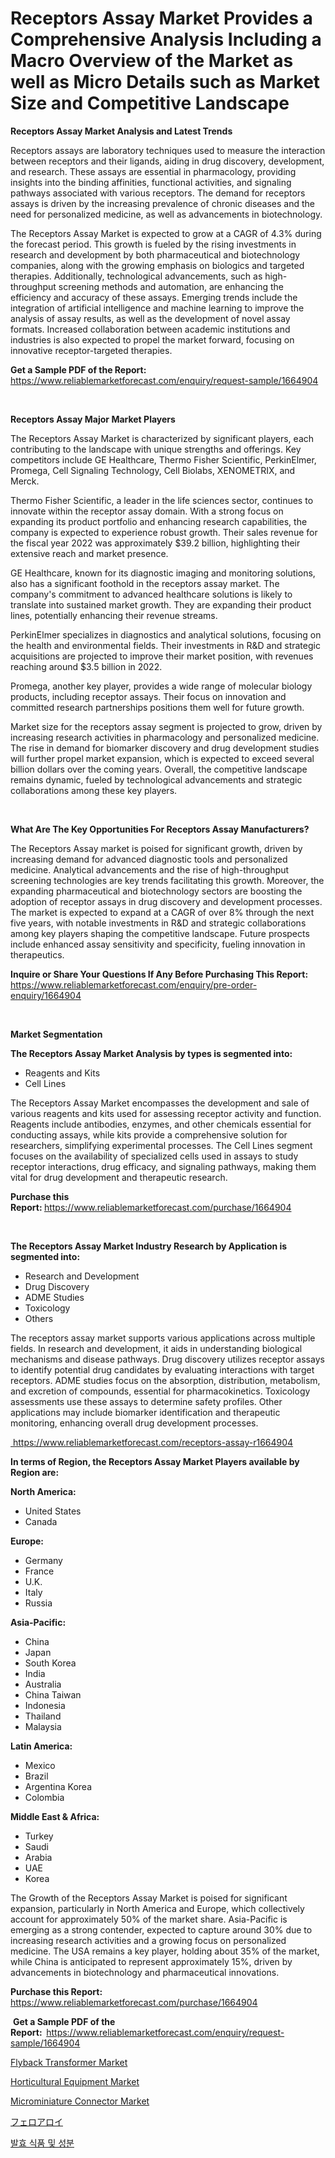 <p><h1>Receptors Assay Market Provides a Comprehensive Analysis Including a Macro Overview of the Market as well as Micro Details such as Market Size and Competitive Landscape</h1></p><p><strong>Receptors Assay Market Analysis and Latest Trends</strong></p>
<p><p>Receptors assays are laboratory techniques used to measure the interaction between receptors and their ligands, aiding in drug discovery, development, and research. These assays are essential in pharmacology, providing insights into the binding affinities, functional activities, and signaling pathways associated with various receptors. The demand for receptors assays is driven by the increasing prevalence of chronic diseases and the need for personalized medicine, as well as advancements in biotechnology.</p><p>The Receptors Assay Market is expected to grow at a CAGR of 4.3% during the forecast period. This growth is fueled by the rising investments in research and development by both pharmaceutical and biotechnology companies, along with the growing emphasis on biologics and targeted therapies. Additionally, technological advancements, such as high-throughput screening methods and automation, are enhancing the efficiency and accuracy of these assays. Emerging trends include the integration of artificial intelligence and machine learning to improve the analysis of assay results, as well as the development of novel assay formats. Increased collaboration between academic institutions and industries is also expected to propel the market forward, focusing on innovative receptor-targeted therapies.</p></p>
<p><strong>Get a Sample PDF of the Report:&nbsp;</strong> <a href="https://www.reliablemarketforecast.com/enquiry/request-sample/1664904?utm_campaign=1125&utm_medium=2&utm_source=Github&utm_content=ia&utm_term=29092024&utm_id=receptors-assay">https://www.reliablemarketforecast.com/enquiry/request-sample/1664904</a></p>
<p>&nbsp;</p>
<p><strong>Receptors Assay Major Market Players</strong></p>
<p><p>The Receptors Assay Market is characterized by significant players, each contributing to the landscape with unique strengths and offerings. Key competitors include GE Healthcare, Thermo Fisher Scientific, PerkinElmer, Promega, Cell Signaling Technology, Cell Biolabs, XENOMETRIX, and Merck.</p><p>Thermo Fisher Scientific, a leader in the life sciences sector, continues to innovate within the receptor assay domain. With a strong focus on expanding its product portfolio and enhancing research capabilities, the company is expected to experience robust growth. Their sales revenue for the fiscal year 2022 was approximately $39.2 billion, highlighting their extensive reach and market presence.</p><p>GE Healthcare, known for its diagnostic imaging and monitoring solutions, also has a significant foothold in the receptors assay market. The company's commitment to advanced healthcare solutions is likely to translate into sustained market growth. They are expanding their product lines, potentially enhancing their revenue streams.</p><p>PerkinElmer specializes in diagnostics and analytical solutions, focusing on the health and environmental fields. Their investments in R&D and strategic acquisitions are projected to improve their market position, with revenues reaching around $3.5 billion in 2022.</p><p>Promega, another key player, provides a wide range of molecular biology products, including receptor assays. Their focus on innovation and committed research partnerships positions them well for future growth.</p><p>Market size for the receptors assay segment is projected to grow, driven by increasing research activities in pharmacology and personalized medicine. The rise in demand for biomarker discovery and drug development studies will further propel market expansion, which is expected to exceed several billion dollars over the coming years. Overall, the competitive landscape remains dynamic, fueled by technological advancements and strategic collaborations among these key players.</p></p>
<p>&nbsp;</p>
<p><strong>What Are The Key Opportunities For Receptors Assay Manufacturers?</strong></p>
<p><p>The Receptors Assay market is poised for significant growth, driven by increasing demand for advanced diagnostic tools and personalized medicine. Analytical advancements and the rise of high-throughput screening technologies are key trends facilitating this growth. Moreover, the expanding pharmaceutical and biotechnology sectors are boosting the adoption of receptor assays in drug discovery and development processes. The market is expected to expand at a CAGR of over 8% through the next five years, with notable investments in R&D and strategic collaborations among key players shaping the competitive landscape. Future prospects include enhanced assay sensitivity and specificity, fueling innovation in therapeutics.</p></p>
<p><strong>Inquire or Share Your Questions If Any Before Purchasing This Report:</strong> <a href="https://www.reliablemarketforecast.com/enquiry/pre-order-enquiry/1664904?utm_campaign=1125&utm_medium=2&utm_source=Github&utm_content=ia&utm_term=29092024&utm_id=receptors-assay">https://www.reliablemarketforecast.com/enquiry/pre-order-enquiry/1664904</a></p>
<p>&nbsp;</p>
<p><strong>Market Segmentation</strong></p>
<p><strong>The Receptors Assay Market Analysis by types is segmented into:</strong></p>
<p><ul><li>Reagents and Kits</li><li>Cell Lines</li></ul></p>
<p><p>The Receptors Assay Market encompasses the development and sale of various reagents and kits used for assessing receptor activity and function. Reagents include antibodies, enzymes, and other chemicals essential for conducting assays, while kits provide a comprehensive solution for researchers, simplifying experimental processes. The Cell Lines segment focuses on the availability of specialized cells used in assays to study receptor interactions, drug efficacy, and signaling pathways, making them vital for drug development and therapeutic research.</p></p>
<p><strong>Purchase this Report:&nbsp;</strong><a href="https://www.reliablemarketforecast.com/purchase/1664904?utm_campaign=1125&utm_medium=2&utm_source=Github&utm_content=ia&utm_term=29092024&utm_id=receptors-assay">https://www.reliablemarketforecast.com/purchase/1664904</a></p>
<p>&nbsp;</p>
<p><strong>The Receptors Assay Market Industry Research by Application is segmented into:</strong></p>
<p><ul><li>Research and Development</li><li>Drug Discovery</li><li>ADME Studies</li><li>Toxicology</li><li>Others</li></ul></p>
<p><p>The receptors assay market supports various applications across multiple fields. In research and development, it aids in understanding biological mechanisms and disease pathways. Drug discovery utilizes receptor assays to identify potential drug candidates by evaluating interactions with target receptors. ADME studies focus on the absorption, distribution, metabolism, and excretion of compounds, essential for pharmacokinetics. Toxicology assessments use these assays to determine safety profiles. Other applications may include biomarker identification and therapeutic monitoring, enhancing overall drug development processes.</p></p>
<p><a href="https://www.reliablemarketforecast.com/receptors-assay-r1664904?utm_campaign=1125&utm_medium=2&utm_source=Github&utm_content=ia&utm_term=29092024&utm_id=receptors-assay">&nbsp;https://www.reliablemarketforecast.com/receptors-assay-r1664904</a></p>
<p><strong>In terms of Region, the Receptors Assay Market Players available by Region are:</strong></p>
<p>
    <p> <strong> North America: </strong>
        <ul>
            <li>United States</li>
            <li>Canada</li>
        </ul>
        </p> 
    <p> <strong> Europe: </strong>
        <ul>
            <li>Germany</li>
            <li>France</li>
            <li>U.K.</li>
            <li>Italy</li>
            <li>Russia</li>
        </ul>
        </p> 
    <p> <strong> Asia-Pacific: </strong>
        <ul>
            <li>China</li>
            <li>Japan</li>
            <li>South Korea</li>
            <li>India</li>
            <li>Australia</li>
            <li>China Taiwan</li>
            <li>Indonesia</li>
            <li>Thailand</li>
            <li>Malaysia</li>
        </ul>
        </p> 
    <p> <strong> Latin America: </strong>
        <ul>
            <li>Mexico</li>
            <li>Brazil</li>
            <li>Argentina Korea</li>
            <li>Colombia</li>
        </ul>
        </p> 
    <p> <strong> Middle East & Africa: </strong>
        <ul>
            <li>Turkey</li>
            <li>Saudi</li>
            <li>Arabia</li>
            <li>UAE</li>
            <li>Korea</li>
        </ul>
    </p>
    </p>
<p><p>The Growth of the Receptors Assay Market is poised for significant expansion, particularly in North America and Europe, which collectively account for approximately 50% of the market share. Asia-Pacific is emerging as a strong contender, expected to capture around 30% due to increasing research activities and a growing focus on personalized medicine. The USA remains a key player, holding about 35% of the market, while China is anticipated to represent approximately 15%, driven by advancements in biotechnology and pharmaceutical innovations.</p></p>
<p><strong>Purchase this Report: </strong><a href="https://www.reliablemarketforecast.com/purchase/1664904?utm_campaign=1125&utm_medium=2&utm_source=Github&utm_content=ia&utm_term=29092024&utm_id=receptors-assay">https://www.reliablemarketforecast.com/purchase/1664904</a></p>
<p>&nbsp;<strong>Get a Sample PDF of the Report:&nbsp;&nbsp;</strong><a href="https://www.reliablemarketforecast.com/enquiry/request-sample/1664904?utm_campaign=1125&utm_medium=2&utm_source=Github&utm_content=ia&utm_term=29092024&utm_id=receptors-assay">https://www.reliablemarketforecast.com/enquiry/request-sample/1664904</a></p>
<p><strong></strong></p>
<p><p><a href="https://issuu.com/reportprime-2/docs/flyback-transformer-market-size-203_02cb5f80f36cdb?utm_campaign=1125&utm_medium=2&utm_source=Github&utm_content=ia&utm_term=29092024&utm_id=receptors-assay">Flyback Transformer Market</a></p><p><a href="https://www.linkedin.com/pulse/horticultural-equipment-market-segmentation-geographical-regions-onrwe?utm_campaign=1125&utm_medium=2&utm_source=Github&utm_content=ia&utm_term=29092024&utm_id=receptors-assay">Horticultural Equipment Market</a></p><p><a href="https://issuu.com/reportprime-2/docs/microminiature-connector-market-siz_3f201b0cac20e8?utm_campaign=1125&utm_medium=2&utm_source=Github&utm_content=ia&utm_term=29092024&utm_id=receptors-assay">Microminiature Connector Market</a></p><p><a href="https://github.com/mohamedbakry57/Market-Research-Report-List-6/blob/main/729770215904.md?utm_campaign=1125&utm_medium=2&utm_source=Github&utm_content=ia&utm_term=29092024&utm_id=receptors-assay">フェロアロイ</a></p><p><a href="https://github.com/laholand/Market-Research-Report-List-6/blob/main/709409315852.md?utm_campaign=1125&utm_medium=2&utm_source=Github&utm_content=ia&utm_term=29092024&utm_id=receptors-assay">발효 식품 및 성분</a></p></p>